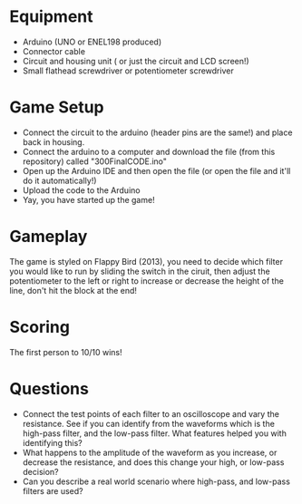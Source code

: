 # Equipment
- Arduino (UNO or ENEL198 produced)
- Connector cable
- Circuit and housing unit ( or just the circuit and LCD screen!)
- Small flathead screwdriver or potentiometer screwdriver

# Game Setup
- Connect the circuit to the arduino (header pins are the same!) and place back in housing.
- Connect the arduino to a computer and download the file (from this repository) called "300FinalCODE.ino"
- Open up the Arduino IDE and then open the file (or open the file and it'll do it automatically!)
- Upload the code to the Arduino
- Yay, you have started up the game!

# Gameplay
The game is styled on Flappy Bird (2013), you need to decide which filter you would like to run by sliding the switch in the ciruit,
then adjust the potentiometer to the left or right to increase or decrease the height of the line, don't hit the block at the end!

# Scoring
The first person to 10/10 wins!

# Questions
 - Connect the test points of each filter to an oscilloscope and vary the resistance. See if you can identify from the waveforms which is the high-pass filter, and the low-pass filter. What features helped you with identifying this?
 - What happens to the amplitude of the waveform as you increase, or decrease the resistance, and does this change your high, or low-pass decision?
 - Can you describe a real world scenario where high-pass, and low-pass filters are used?

